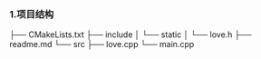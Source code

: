 ### 1.项目结构

├── CMakeLists.txt
├── include
│   └── static
│       └── love.h
├── readme.md
└── src
    ├── love.cpp
    └── main.cpp